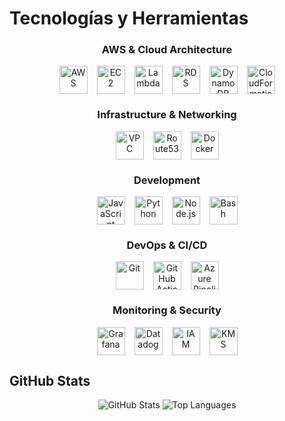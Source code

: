 # Tecnologías y Herramientas

<div align="center">
  <h3>AWS & Cloud Architecture</h3>
  <div style="display: flex; justify-content: center; gap: 15px; margin-bottom: 20px;">
    <img src="https://cdn.svgporn.com/logos/aws.svg" width="45" height="45" alt="AWS" title="Amazon Web Services"/>
    <img src="https://cdn.svgporn.com/logos/aws-ec2.svg" width="45" height="45" alt="EC2" title="Amazon EC2"/>
    <img src="https://cdn.svgporn.com/logos/aws-lambda.svg" width="45" height="45" alt="Lambda" title="AWS Lambda"/>
    <img src="https://cdn.svgporn.com/logos/aws-rds.svg" width="45" height="45" alt="RDS" title="Amazon RDS"/>
    <img src="https://cdn.svgporn.com/logos/aws-dynamodb.svg" width="45" height="45" alt="DynamoDB" title="Amazon DynamoDB"/>
    <img src="https://cdn.svgporn.com/logos/aws-cloudformation.svg" width="45" height="45" alt="CloudFormation" title="AWS CloudFormation"/>
  </div>

  <h3>Infrastructure & Networking</h3>
  <div style="display: flex; justify-content: center; gap: 15px; margin-bottom: 20px;">
    <img src="https://cdn.svgporn.com/logos/aws-vpc.svg" width="45" height="45" alt="VPC" title="Amazon VPC"/>
    <img src="https://cdn.svgporn.com/logos/aws-route53.svg" width="45" height="45" alt="Route53" title="Amazon Route 53"/>
    <img src="https://cdn.jsdelivr.net/gh/devicons/devicon/icons/docker/docker-original.svg" width="45" height="45" alt="Docker" title="Docker"/>
  </div>

  <h3>Development</h3>
  <div style="display: flex; justify-content: center; gap: 15px; margin-bottom: 20px;">
    <img src="https://cdn.jsdelivr.net/gh/devicons/devicon/icons/javascript/javascript-original.svg" width="45" height="45" alt="JavaScript" title="JavaScript"/>
    <img src="https://cdn.jsdelivr.net/gh/devicons/devicon/icons/python/python-original.svg" width="45" height="45" alt="Python" title="Python"/>
    <img src="https://cdn.jsdelivr.net/gh/devicons/devicon/icons/nodejs/nodejs-original.svg" width="45" height="45" alt="Node.js" title="Node.js"/>
    <img src="https://cdn.jsdelivr.net/gh/devicons/devicon/icons/bash/bash-original.svg" width="45" height="45" alt="Bash" title="Bash Scripting"/>
  </div>

  <h3>DevOps & CI/CD</h3>
  <div style="display: flex; justify-content: center; gap: 15px; margin-bottom: 20px;">
    <img src="https://cdn.jsdelivr.net/gh/devicons/devicon/icons/git/git-original.svg" width="45" height="45" alt="Git" title="Git"/>
    <img src="https://cdn.svgporn.com/logos/github-actions.svg" width="45" height="45" alt="GitHub Actions" title="GitHub Actions"/>
    <img src="https://cdn.svgporn.com/logos/azure-pipelines.svg" width="45" height="45" alt="Azure Pipelines" title="Azure Pipelines"/>
  </div>

  <h3>Monitoring & Security</h3>
  <div style="display: flex; justify-content: center; gap: 15px; margin-bottom: 20px;">
    <img src="https://cdn.svgporn.com/logos/grafana.svg" width="45" height="45" alt="Grafana" title="Grafana"/>
    <img src="https://cdn.svgporn.com/logos/datadog.svg" width="45" height="45" alt="Datadog" title="Datadog"/>
    <img src="https://cdn.svgporn.com/logos/aws-iam.svg" width="45" height="45" alt="IAM" title="AWS IAM"/>
    <img src="https://cdn.svgporn.com/logos/aws-kms.svg" width="45" height="45" alt="KMS" title="AWS KMS"/>
  </div>
</div>

## GitHub Stats

<div align="center">
  <img src="https://github-readme-stats.vercel.app/api?username=t0maser&show_icons=true&theme=dark&hide_title=true&hide_border=true" alt="GitHub Stats" />
  <img src="https://github-readme-stats.vercel.app/api/top-langs/?username=t0maser&layout=compact&theme=dark&hide_border=true" alt="Top Languages" />
</div>
